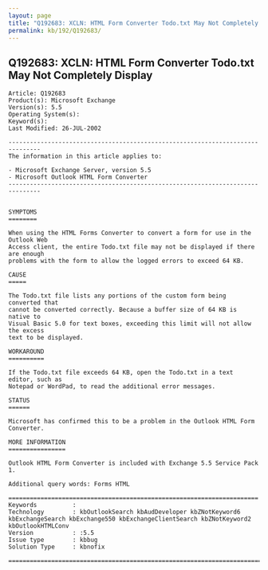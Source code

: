 ```yaml
---
layout: page
title: "Q192683: XCLN: HTML Form Converter Todo.txt May Not Completely Display"
permalink: kb/192/Q192683/
---
```


## Q192683: XCLN: HTML Form Converter Todo.txt May Not Completely Display

	Article: Q192683
	Product(s): Microsoft Exchange
	Version(s): 5.5
	Operating System(s): 
	Keyword(s): 
	Last Modified: 26-JUL-2002
	
	-------------------------------------------------------------------------------
	The information in this article applies to:
	
	- Microsoft Exchange Server, version 5.5 
	- Microsoft Outlook HTML Form Converter 
	-------------------------------------------------------------------------------
	
	
	SYMPTOMS
	========
	
	When using the HTML Forms Converter to convert a form for use in the Outlook Web
	Access client, the entire Todo.txt file may not be displayed if there are enough
	problems with the form to allow the logged errors to exceed 64 KB.
	
	CAUSE
	=====
	
	The Todo.txt file lists any portions of the custom form being converted that
	cannot be converted correctly. Because a buffer size of 64 KB is native to
	Visual Basic 5.0 for text boxes, exceeding this limit will not allow the excess
	text to be displayed.
	
	WORKAROUND
	==========
	
	If the Todo.txt file exceeds 64 KB, open the Todo.txt in a text editor, such as
	Notepad or WordPad, to read the additional error messages.
	
	STATUS
	======
	
	Microsoft has confirmed this to be a problem in the Outlook HTML Form Converter.
	
	MORE INFORMATION
	================
	
	Outlook HTML Form Converter is included with Exchange 5.5 Service Pack 1.
	
	Additional query words: Forms HTML
	
	======================================================================
	Keywords          :  
	Technology        : kbOutlookSearch kbAudDeveloper kbZNotKeyword6 kbExchangeSearch kbExchange550 kbExchangeClientSearch kbZNotKeyword2 kbOutlookHTMLConv
	Version           : :5.5
	Issue type        : kbbug
	Solution Type     : kbnofix
	
	=============================================================================
	
